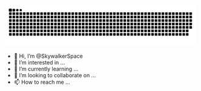 <picture>
  <source media="(prefers-color-scheme: dark)" srcset="https://raw.githubusercontent.com/SkywalkerSpace/SkywalkerSpace/output/github-contribution-grid-snake-dark.svg">
  <source media="(prefers-color-scheme: light)" srcset="https://raw.githubusercontent.com/SkywalkerSpace/SkywalkerSpace/output/github-contribution-grid-snake.svg">
  <img alt="github contribution grid snake animation" src="https://raw.githubusercontent.com/SkywalkerSpace/SkywalkerSpace/output/github-contribution-grid-snake.svg">
</picture>

- 👋 Hi, I’m @SkywalkerSpace
- 👀 I’m interested in ...
- 🌱 I’m currently learning ...
- 💞️ I’m looking to collaborate on ...
- 📫 How to reach me ...

<!---
SkywalkerSpace/SkywalkerSpace is a ✨ special ✨ repository because its `README.md` (this file) appears on your GitHub profile.
You can click the Preview link to take a look at your changes.
--->
